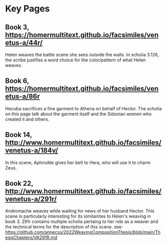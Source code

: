 # Key Pages
## Book 3, https://homermultitext.github.io/facsimiles/venetus-a/44r/
Helen weaves the battle scene she sees outside the walls. In scholia 3.126, the scribe justifies a word choice for the color/pattern of what Helen weaves.
## Book 6, https://homermultitext.github.io/facsimiles/venetus-a/86r
Hecuba sacrifices a fine garment to Athena on behalf of Hector. The scholia on this page talk about the garment itself and the Sidonian women who created it and others.
## Book 14,  http://www.homermultitext.github.io/facsimiles/venetus-a/184v/
In this scene, Aphrodite gives her belt to Hera, who will use it to charm Zeus.
## Book 22, http://www.homermultitext.github.io/facsimiles/venetus-a/291r/
Andromache weaves while waiting for news of her husband Hector. This scene is particularly interesting for its similairites to Helen's weaving in book 3. 291r contains multiple scholia pertaing to her role as a weaver and the technical terms for the description of this scene.
see: https://github.com/annecss/2022WeavingCompositionThesis/blob/main/ThesisChapters/VA291R.md

